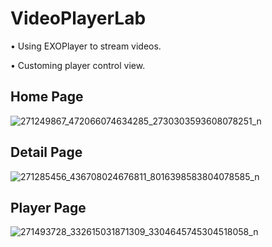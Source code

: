 # VideoPlayerLab
• Using EXOPlayer to stream videos.

• Customing player control view.
 
## Home Page
![271249867_472066074634285_2730303593608078251_n](https://user-images.githubusercontent.com/51369777/148491855-4899aef5-ee62-4b18-b63a-40cac02f6ba8.jpg)

## Detail Page
![271285456_436708024676811_8016398583804078585_n](https://user-images.githubusercontent.com/51369777/148491850-85525b01-da0f-4703-b157-dd7bff6173e5.jpg)

## Player Page
![271493728_332615031871309_3304645745304518058_n](https://user-images.githubusercontent.com/51369777/148491858-6a7617a9-3490-43d9-a76b-9ee6d91822b2.jpg)
